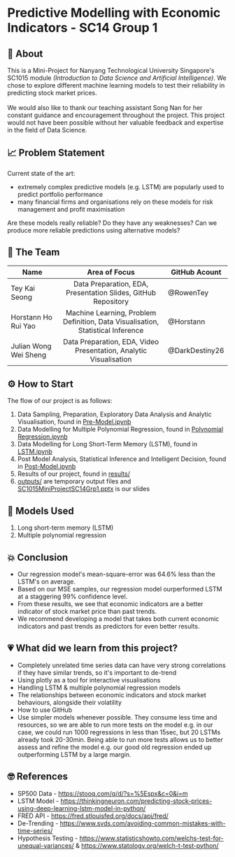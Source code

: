 # Predictive Modelling with Economic Indicators - SC14 Group 1

## 🚀 About

This is a Mini-Project for Nanyang Technological University Singapore's SC1015 module *(Introduction to Data Science and Artificial Intelligence)*. We chose to explore different machine learning models to test their reliability in predicting stock market prices. 
<br>
<br>
We would also like to thank our teaching assistant Song Nan for her constant guidance and encouragement throughout the project. This project would not have been possible without her valuable feedback and expertise in the field of Data Science.

## 📈 Problem Statement
Current state of the art:
- extremely complex predictive models (e.g. LSTM) are popularly used to predict portfolio performance
- many financial firms and organisations rely on these models for risk management and profit maximisation

Are these models really reliable? Do they have any weaknesses?
Can we produce more reliable predictions using alternative models?

## 🧠 The Team 
| Name              |                     Area of Focus                     |GitHub Acount|
|---|:---:|---|
| Tey Kai Seong |        Data Preparation, EDA, Presentation Slides, GitHub Repository        |@RowenTey|
| Horstann Ho Rui Yao  |     Machine Learning, Problem Definition, Data Visualisation, Statistical Inference     |@Horstann|
| Julian Wong Wei Sheng |       Data Preparation, EDA, Video Presentation, Analytic Visualisation        |@DarkDestiny26|

## ⚙ How to Start
The flow of our project is as follows:
1. Data Sampling, Preparation, Exploratory Data Analysis and Analytic Visualisation, found in [Pre-Model.ipynb](https://github.com/RowenTey/sc1015-project/blob/main/Pre-Model.ipynb)
2. Data Modelling for Multiple Polynomial Regression, found in [Polynomial Regression.ipynb](https://github.com/RowenTey/sc1015-project/blob/main/Polynomial%20Regression.ipynb)
3. Data Modelling for Long Short-Term Memory (LSTM), found in [LSTM.ipynb](https://github.com/RowenTey/sc1015-project/blob/main/LSTM.ipynb)
4. Post Model Analysis, Statistical Inference and Intelligent Decision, found in [Post-Model.ipynb](https://github.com/RowenTey/sc1015-project/blob/main/Post-Model.ipynb)
5. Results of our project, found in [results/](https://github.com/RowenTey/sc1015-project/tree/main/results)
6. [outputs/](https://github.com/RowenTey/sc1015-project/tree/main/outputs) are temporary output files and [SC1015MiniProjectSC14Grp1.pptx](https://github.com/RowenTey/sc1015-project/blob/main/SC1015MiniProjectSC14Grp1.pptx) is our slides

## 🤖 Models Used

1. Long short-term memory (LSTM)
2. Multiple polynomial regression 

## 💥 Conclusion

- Our regression model's mean-square-error was 64.6% less than the LSTM's on average.
- Based on our MSE samples, our regression model ourperformed LSTM at a staggering 99% confidence level.
- From these results, we see that economic indicators are a better indicator of stock market price than past trends.
- We recommend developing a model that takes both current economic indicators and past trends as predictors for even better results.

## 💗 What did we learn from this project?

- Completely unrelated time series data can have very strong correlations if they have similar trends, so it's important to de-trend
- Using plotly as a tool for interactive visualisations
- Handling LSTM & multiple polynomial regression models
- The relationships between economic indicators and stock market behaviours, alongside their volatility
- How to use GitHub
- Use simpler models whenever possible. They consume less time and resources, so we are able to run more tests on the model e.g. in our case, we could run 1000 regressions in less than 15sec, but 20 LSTMs already took 20-30min. Being able to run more tests allows us to better assess and refine the model e.g. our good old regression ended up outperforming LSTM by a large margin.

## 🤓 References

- SP500 Data - https://stooq.com/q/d/?s=%5Espx&c=0&i=m   
- LSTM Model - https://thinkingneuron.com/predicting-stock-prices-using-deep-learning-lstm-model-in-python/   
- FRED API - https://fred.stlouisfed.org/docs/api/fred/   
- De-Trending - https://www.svds.com/avoiding-common-mistakes-with-time-series/   
- Hypothesis Testing - https://www.statisticshowto.com/welchs-test-for-unequal-variances/ & https://www.statology.org/welch-t-test-python/
